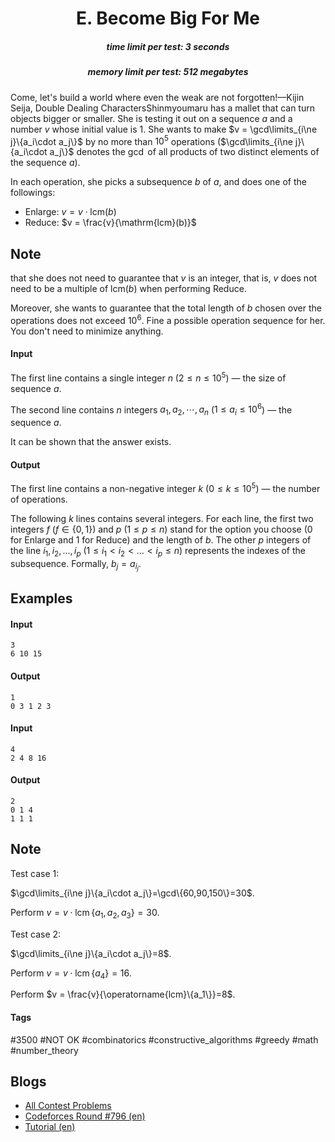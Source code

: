 <h1 style='text-align: center;'> E. Become Big For Me</h1>

<h5 style='text-align: center;'>time limit per test: 3 seconds</h5>
<h5 style='text-align: center;'>memory limit per test: 512 megabytes</h5>

Come, let's build a world where even the weak are not forgotten!—Kijin Seija, Double Dealing CharactersShinmyoumaru has a mallet that can turn objects bigger or smaller. She is testing it out on a sequence $a$ and a number $v$ whose initial value is $1$. She wants to make $v = \gcd\limits_{i\ne j}\{a_i\cdot a_j\}$ by no more than $10^5$ operations ($\gcd\limits_{i\ne j}\{a_i\cdot a_j\}$ denotes the $\gcd$ of all products of two distinct elements of the sequence $a$). 

In each operation, she picks a subsequence $b$ of $a$, and does one of the followings: 

* Enlarge: $v = v \cdot \mathrm{lcm}(b)$
* Reduce: $v = \frac{v}{\mathrm{lcm}(b)}$

## Note

 that she does not need to guarantee that $v$ is an integer, that is, $v$ does not need to be a multiple of $\mathrm{lcm}(b)$ when performing Reduce.

Moreover, she wants to guarantee that the total length of $b$ chosen over the operations does not exceed $10^6$. Fine a possible operation sequence for her. You don't need to minimize anything.

#### Input

The first line contains a single integer $n$ ($2\leq n\leq 10^5$) — the size of sequence $a$.

The second line contains $n$ integers $a_1,a_2,\cdots,a_n$ ($1\leq a_i\leq 10^6$) — the sequence $a$.

It can be shown that the answer exists.

#### Output

The first line contains a non-negative integer $k$ ($0\leq k\leq 10^5$) — the number of operations.

The following $k$ lines contains several integers. For each line, the first two integers $f$ ($f\in\{0,1\}$) and $p$ ($1\le p\le n$) stand for the option you choose ($0$ for Enlarge and $1$ for Reduce) and the length of $b$. The other $p$ integers of the line $i_1,i_2,\ldots,i_p$ ($1\le i_1<i_2<\ldots<i_p\le n$) represents the indexes of the subsequence. Formally, $b_j=a_{i_j}$.

## Examples

#### Input


```text
3
6 10 15
```
#### Output


```text
1
0 3 1 2 3
```
#### Input


```text
4
2 4 8 16
```
#### Output


```text
2
0 1 4
1 1 1
```
## Note

Test case 1:

$\gcd\limits_{i\ne j}\{a_i\cdot a_j\}=\gcd\{60,90,150\}=30$.

Perform $v = v\cdot \operatorname{lcm}\{a_1,a_2,a_3\}=30$.

Test case 2:

$\gcd\limits_{i\ne j}\{a_i\cdot a_j\}=8$.

Perform $v = v\cdot \operatorname{lcm}\{a_4\}=16$.

Perform $v = \frac{v}{\operatorname{lcm}\{a_1\}}=8$.



#### Tags 

#3500 #NOT OK #combinatorics #constructive_algorithms #greedy #math #number_theory 

## Blogs
- [All Contest Problems](../Codeforces_Round_796_(Div._1).md)
- [Codeforces Round #796 (en)](../blogs/Codeforces_Round_796_(en).md)
- [Tutorial (en)](../blogs/Tutorial_(en).md)
